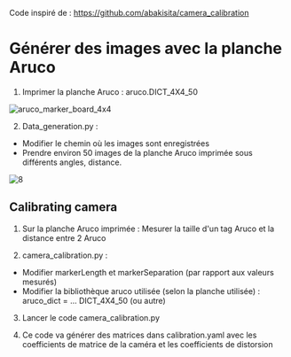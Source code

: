 Code inspiré de : https://github.com/abakisita/camera_calibration

# Générer des images avec la planche Aruco 

1. Imprimer la planche Aruco : aruco.DICT_4X4_50 

![aruco_marker_board_4x4](https://user-images.githubusercontent.com/114569016/204263849-82a971af-ae55-43cb-b95a-8db3d110595d.png)


2. Data_generation.py : 
- Modifier le chemin où les images sont enregistrées
- Prendre environ 50 images de la planche Aruco imprimée sous différents angles, distance.

![8](https://user-images.githubusercontent.com/114569016/204263889-36132254-4a5c-4d54-bccf-4d0d237ca09f.jpg)


## Calibrating camera
1. Sur la planche Aruco imprimée : Mesurer la taille d'un tag Aruco et la distance entre 2 Aruco

2. camera_calibration.py : 
- Modifier markerLength et markerSeparation (par rapport aux valeurs mesurés)
- Modifier la bibliothèque aruco utilisée (selon la planche utilisée) : aruco_dict = ... DICT_4X4_50 (ou autre)

3. Lancer le code camera_calibration.py

4. Ce code va générer des matrices dans calibration.yaml avec les coefficients de matrice de la caméra et les coefficients de distorsion


